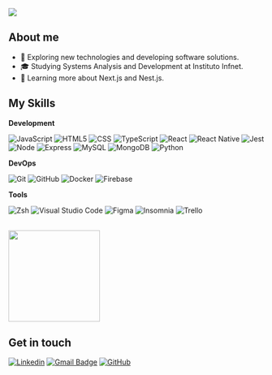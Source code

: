 ![](https://komarev.com/ghpvc/?username=renatozr&color=006bed)

## About me

- 🤔 Exploring new technologies and developing software solutions.
- 🎓 Studying Systems Analysis and Development at Instituto Infnet.<!-- - 💼 Working as a Junior Developer at Mercado Livre. -->
- 🌱 Learning more about Next.js and Nest.js.

## My Skills

**Development**

![JavaScript](https://img.shields.io/badge/-JavaScript-333333?style=flat&logo=javascript)
![HTML5](https://img.shields.io/badge/-HTML5-333333?style=flat&logo=HTML5)
![CSS](https://img.shields.io/badge/-CSS-333333?style=flat&logo=CSS3&logoColor=1572B6)
![TypeScript](https://img.shields.io/badge/-TypeScript-333333?style=flat&logo=typescript)
![React](https://img.shields.io/badge/-React-333333?style=flat&logo=react)
![React Native](https://img.shields.io/badge/-React%20Native-333333?style=flat&logo=react)
![Jest](https://img.shields.io/badge/-Jest-333333?style=flat&logo=jest)
![Node](https://img.shields.io/badge/-Node-333333?style=flat&logo=node.js)
![Express](https://img.shields.io/badge/-Express-333333?style=flat&logo=express)
![MySQL](https://img.shields.io/badge/-MySQL-333333?style=flat&logo=mysql)
![MongoDB](https://img.shields.io/badge/-MongoDB-333333?style=flat&logo=mongodb)
![Python](https://img.shields.io/badge/-Python-333333?style=flat&logo=python)

**DevOps**

![Git](https://img.shields.io/badge/-Git-333333?style=flat&logo=git)
![GitHub](https://img.shields.io/badge/-GitHub-333333?style=flat&logo=github)
![Docker](https://img.shields.io/badge/-Docker-333333?style=flat&logo=docker)
![Firebase](https://img.shields.io/badge/-Firebase-333333?style=flat&logo=firebase)

**Tools**

![Zsh](https://img.shields.io/badge/-Zsh-333333?style=flat&logo=zsh&logoColor=007ACC)
![Visual Studio Code](https://img.shields.io/badge/-Visual%20Studio%20Code-333333?style=flat&logo=visual-studio-code&logoColor=007ACC)
![Figma](https://img.shields.io/badge/-Figma-333333?style=flat&logo=figma&logoColor=007ACC)
![Insomnia](https://img.shields.io/badge/-Insomnia-333333?style=flat&logo=insomnia&logoColor=007ACC)
![Trello](https://img.shields.io/badge/-Trello-333333?style=flat&logo=trello&logoColor=007ACC)

<br/>

<a href="https://github.com/renatozr" title="Perfil do Renato">
  <img height="180em" src="https://github-readme-stats.vercel.app/api?username=renatozr&theme=react&show_icons=true" />
</a>

## Get in touch

[![Linkedin](https://img.shields.io/badge/-Linkedin-blue?style=flat-square&logo=Linkedin&logoColor=white&link=https://www.linkedin.com/in/renatozr11)](https://www.linkedin.com/in/renatozr11)
[![Gmail Badge](https://img.shields.io/badge/-Gmail-006bed?style=flat-square&logo=Gmail&logoColor=white&link=mailto:renatozr07@gmail.com)](mailto:renatozr07@gmail.com)
[![GitHub](https://img.shields.io/github/followers/renatozr?label=follow&style=social)](https://github.com/renatozr)
